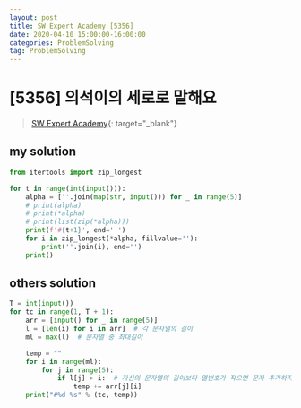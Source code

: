 ```yaml
---
layout: post
title: SW Expert Academy [5356]
date: 2020-04-10 15:00:00-16:00:00
categories: ProblemSolving
tag: ProblemSolving
---
```


# [5356] 의석이의 세로로 말해요
> [SW Expert Academy](https://swexpertacademy.com/main/main.do){: target="_blank"}

## my solution
```python
from itertools import zip_longest

for t in range(int(input())):
    alpha = [''.join(map(str, input())) for _ in range(5)]
    # print(alpha)
    # print(*alpha)
    # print(list(zip(*alpha)))
    print(f'#{t+1}', end=' ')
    for i in zip_longest(*alpha, fillvalue=''):
        print(''.join(i), end='')
    print()
```

## others solution
```python
T = int(input())
for tc in range(1, T + 1):
    arr = [input() for _ in range(5)]
    l = [len(i) for i in arr]  # 각 문자열의 길이
    ml = max(l)  # 문자열 중 최대길이

    temp = ""
    for i in range(ml):
        for j in range(5):
            if l[j] > i:  # 자신의 문자열의 길이보다 열번호가 작으면 문자 추가하지 않음
                temp += arr[j][i]
    print("#%d %s" % (tc, temp))
```
